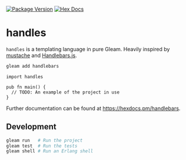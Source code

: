 [![Package Version](https://img.shields.io/hexpm/v/handlebars)](https://hex.pm/packages/handlebars)
[![Hex Docs](https://img.shields.io/badge/hex-docs-ffaff3)](https://hexdocs.pm/handlebars/)

# handles

`handles` is a templating language in pure Gleam. Heavily inspired by  [mustache](https://mustache.github.io/) and [Handlebars.js](https://github.com/handlebars-lang/handlebars.js).

```sh
gleam add handlebars
```

```gleam
import handles

pub fn main() {
  // TODO: An example of the project in use
}
```

Further documentation can be found at <https://hexdocs.pm/handlebars>.

## Development

```sh
gleam run   # Run the project
gleam test  # Run the tests
gleam shell # Run an Erlang shell
```
